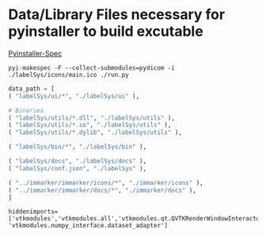 # Data/Library Files necessary for pyinstaller to build excutable

[Pyinstaller-Spec](http://pyinstaller.readthedocs.io/en/stable/spec-files.html#adding-data-files)

`pyi-makespec -F --collect-submodules=pydicom -i ./labelSys/icons/main.ico ./run.py`
```Python
data_path = [
( "labelSys/ui/*", "./labelSys/ui" ),

# Binaries
( "labelSys/utils/*.dll", "./labelSys/utils" ),
( "labelSys/utils/*.so", "./labelSys/utils" ),
( "labelSys/utils/*.dylib", "./labelSys/utils" ),

( "labelSys/bin/*", "./labelSys/bin" ),

( "labelSys/docs", "./labelSys/docs" ),
( "labelSys/conf.json", "./labelSys" ),

( "../immarker/immarker/icons/*", "./immarker/icons" ),
( "../immarker/immarker/docs/*", "./immarker/docs" ),
]
```
```
hiddenimports=['vtkmodules','vtkmodules.all','vtkmodules.qt.QVTKRenderWindowInteractor','vtkmodules.util','vtkmodules.util.vtkImageImportFromArray','vtkmodules.util.numpy_support','vtkmodules.numpy_interface', 'vtkmodules.numpy_interface.dataset_adapter']
```
